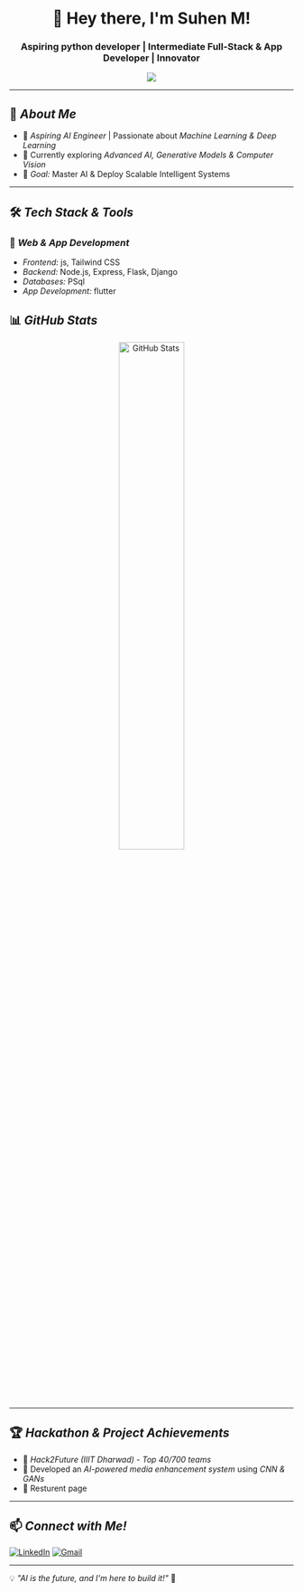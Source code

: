 <h1 align="center">👋 Hey there, I'm Suhen M!</h1>
<h3 align="center">Aspiring python developer | Intermediate Full-Stack & App Developer | Innovator</h3>

<p align="center">
  <img src="https://readme-typing-svg.herokuapp.com?font=Fira+Code&size=20&pause=1000&color=36BCF7&center=true&vCenter=true&width=500&lines=AI+%7C+Machine+Learning+%7C+Deep+Learning;Building+Intelligent+Systems;Solving+Real-World+Problems;intrested_in+Web+%26+App+Developing;Always+Learning+New+Things!" />
</p>

---

## 🚀 *About Me*
- 🤖 *Aspiring AI Engineer* | Passionate about *Machine Learning & Deep Learning*  
- 🔬 Currently exploring *Advanced AI, Generative Models & Computer Vision*  
- 🎯 *Goal:* Master AI & Deploy Scalable Intelligent Systems  

---

## 🛠 *Tech Stack & Tools* 
   
### 🔹 *Web & App Development*
- *Frontend:* js, Tailwind CSS  
- *Backend:* Node.js, Express, Flask, Django  
- *Databases:* PSql
- *App Development:* flutter  


## 📊 *GitHub Stats*
<p align="center">
  <img src="https://github-readme-stats.vercel.app/api?username=Suhen02&show_icons=true&theme=radical" width="48%" alt="GitHub Stats">
</p>

---

## 🏆 *Hackathon & Project Achievements*
- 🚀 *Hack2Future (IIIT Dharwad)* - *Top 40/700 teams*  
- 🏅 Developed an *AI-powered media enhancement system* using *CNN & GANs*  
- 🏅 Resturent page 

---


## 📫 *Connect with Me!*
[![LinkedIn](https://img.shields.io/badge/LinkedIn-blue?style=for-the-badge&logo=linkedin)]([https://www.linkedin.com/in/sandeep-bhajantri-613135213/](https://www.linkedin.com/in/suhen-m-g-b1b07b2a5?utm_source=share&utm_campaign=share_via&utm_content=profile&utm_medium=android_app))  
[![Gmail](https://img.shields.io/badge/Gmail-D14836?style=for-the-badge&logo=gmail&logoColor=white)](mailto:suhels19914@gmail.com) 

---

💡 *"AI is the future, and I'm here to build it!"* 🚀
